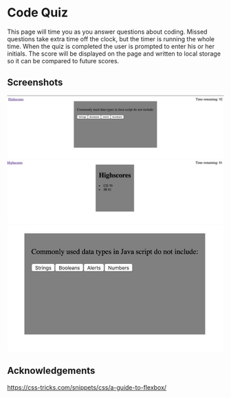 # Code Quiz

This page will time you as you answer questions about coding.  Missed questions
take extra time off the clock, but the timer is running the whole time.
When the quiz is completed the user is prompted to enter his or her initials.
The score will be displayed on the page and written to local storage so
it can be compared to future scores.

## Screenshots 

![quizshot](/images/code-quiz1.png)
![quitshot2](/images/code-quiz2.png)
![quizshot3](/images/screenshot.png)

## Acknowledgements

https://css-tricks.com/snippets/css/a-guide-to-flexbox/